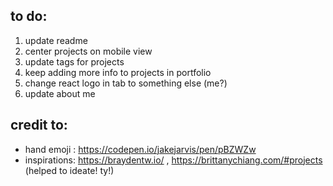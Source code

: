 ## to do:
1. update readme
2. center projects on mobile view
3. update tags for projects
4. keep adding more info to projects in portfolio
5. change react logo in tab to something else (me?)
6. update about me

## credit to:
- hand emoji : https://codepen.io/jakejarvis/pen/pBZWZw
- inspirations: https://braydentw.io/ , https://brittanychiang.com/#projects (helped to ideate! ty!)
